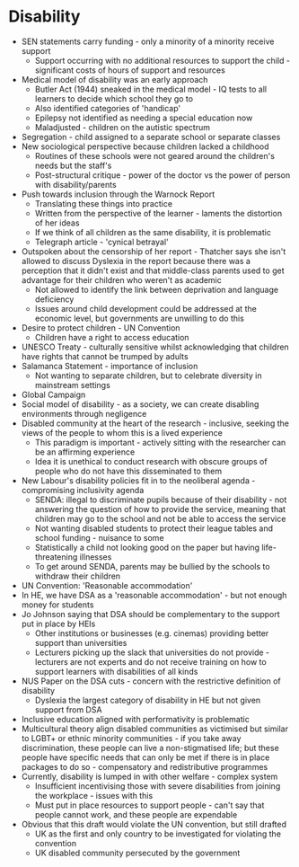 # Disability
* SEN statements carry funding - only a minority of a minority receive support
    * Support occurring with no additional resources to support the child - significant costs of hours of support and resources 
* Medical model of disability was an early approach
    * Butler Act (1944) sneaked in the medical model - IQ tests to all learners to decide which school they go to
    * Also identified categories of 'handicap'
    * Epilepsy not identified as needing a special education now
    * Maladjusted - children on the autistic spectrum
* Segregation - child assigned to a separate school or separate classes 
* New sociological perspective because children lacked a childhood
    * Routines of these schools were not geared around the children's needs but the staff's
    * Post-structural critique - power of the doctor vs the power of person with disability/parents
* Push towards inclusion through the Warnock Report
    * Translating these things into practice
    * Written from the perspective of the learner - laments the distortion of her ideas
    * If we think of all children as the same disability, it is problematic 
    * Telegraph article - 'cynical betrayal'
* Outspoken about the censorship of her report - Thatcher says she isn't allowed to discuss Dyslexia in the report because there was a perception that it didn't exist and that middle-class parents used to get advantage for their children who weren't as academic
    * Not allowed to identify the link between deprivation and language deficiency
    * Issues around child development could be addressed at the economic level, but governments are unwilling to do this
* Desire to protect children - UN Convention 
    * Children have a right to access education
* UNESCO Treaty - culturally sensitive whilst acknowledging that children have rights that cannot be trumped by adults
* Salamanca Statement - importance of inclusion 
    * Not wanting to separate children, but to celebrate diversity in mainstream settings
* Global Campaign 
* Social model of disability - as a society, we can create disabling environments through negligence
* Disabled community at the heart of the research - inclusive, seeking the views of the people to whom this is a lived experience
    * This paradigm is important - actively sitting with the researcher can be an affirming experience
    * Idea it is unethical to conduct research with obscure groups of people who do not have this disseminated to them
* New Labour's disability policies fit in to the neoliberal agenda - compromising inclusivity agenda
    * SENDA: illegal to discriminate pupils because of their disability - not answering the question of how to provide the service, meaning that children may go to the school and not be able to access the service
    * Not wanting disabled students to protect their league tables and school funding - nuisance to some 
    * Statistically a child not looking good on the paper but having life-threatening illnesses
    * To get around SENDA, parents may be bullied by the schools to withdraw their children 
* UN Convention: 'Reasonable accommodation'
* In HE, we have DSA as a 'reasonable accommodation' - but not enough money for students
* Jo Johnson saying that DSA should be complementary to the support put in place by HEIs
    * Other institutions or businesses (e.g. cinemas) providing better support than universities
    * Lecturers picking up the slack that universities do not provide - lecturers are not experts and do not receive training on how to support learners with disabilities of all kinds
* NUS Paper on the DSA cuts - concern with the restrictive definition of disability
    * Dyslexia the largest category of disability in HE but not given support from DSA
* Inclusive education aligned with performativity is problematic
* Multicultural theory align disabled communities as victimised but similar to LGBT+ or ethnic minority communities - if you take away discrimination, these people can live a non-stigmatised life; but these people have specific needs that can only be met if there is in place packages to do so - compensatory and redistributive programmes 
* Currently, disability is lumped in with other welfare - complex system
    * Insufficient incentivising those with severe disabilities from joining the workplace - issues with this
    * Must put in place resources to support people - can't say that people cannot work, and these people are expendable
* Obvious that this draft would violate the UN convention, but still drafted 
    * UK as the first and only country to be investigated for violating the convention
    * UK disabled community persecuted by the government 
